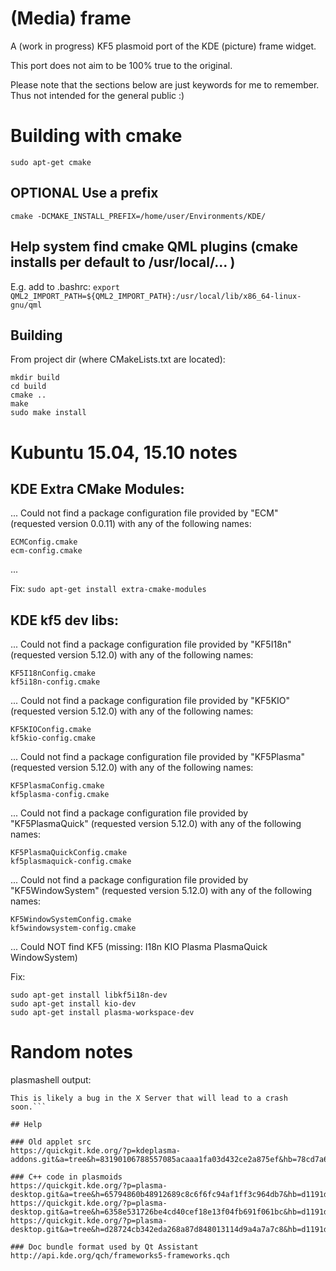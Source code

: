 # (Media) frame
A (work in progress) KF5 plasmoid port of the KDE (picture) frame widget.

This port does not aim to be 100% true to the original.

Please note that the sections below are just keywords for me to remember. Thus not intended for the general public :)

# Building with cmake
`sudo apt-get cmake`

## OPTIONAL Use a prefix
`cmake -DCMAKE_INSTALL_PREFIX=/home/user/Environments/KDE/`

## Help system find cmake QML plugins (cmake installs per default to /usr/local/... )
E.g. add to .bashrc:
`export QML2_IMPORT_PATH=${QML2_IMPORT_PATH}:/usr/local/lib/x86_64-linux-gnu/qml`

## Building
From project dir (where CMakeLists.txt are located):
```
mkdir build
cd build
cmake ..
make
sudo make install
```

# Kubuntu 15.04, 15.10 notes

## KDE Extra CMake Modules:
...
Could not find a package configuration file provided by "ECM" (requested
  version 0.0.11) with any of the following names:

    ECMConfig.cmake
    ecm-config.cmake
...

Fix:
`sudo apt-get install extra-cmake-modules`


## KDE kf5 dev libs:
...
Could not find a package configuration file provided by "KF5I18n"
  (requested version 5.12.0) with any of the following names:

    KF5I18nConfig.cmake
    kf5i18n-config.cmake
...
  Could not find a package configuration file provided by "KF5KIO" (requested
  version 5.12.0) with any of the following names:

    KF5KIOConfig.cmake
    kf5kio-config.cmake
...
Could not find a package configuration file provided by "KF5Plasma"
  (requested version 5.12.0) with any of the following names:

    KF5PlasmaConfig.cmake
    kf5plasma-config.cmake
...
Could not find a package configuration file provided by "KF5PlasmaQuick"
  (requested version 5.12.0) with any of the following names:

    KF5PlasmaQuickConfig.cmake
    kf5plasmaquick-config.cmake
...
Could not find a package configuration file provided by "KF5WindowSystem"
  (requested version 5.12.0) with any of the following names:

    KF5WindowSystemConfig.cmake
    kf5windowsystem-config.cmake
...
Could NOT find KF5 (missing: I18n KIO Plasma PlasmaQuick WindowSystem)

Fix:
```
sudo apt-get install libkf5i18n-dev
sudo apt-get install kio-dev
sudo apt-get install plasma-workspace-dev
```

# Random notes
plasmashell output:
```Failed to open BO for returned DRI2 buffer (1920x1080, dri2 back buffer, named 7).
This is likely a bug in the X Server that will lead to a crash soon.```

## Help

### Old applet src
https://quickgit.kde.org/?p=kdeplasma-addons.git&a=tree&h=83190106788557085acaaa1fa03d432ce2a875ef&hb=78cd7a67251166dc4b41251b6a6fcc7f982acee7&f=applets%2Fframe

### C++ code in plasmoids
https://quickgit.kde.org/?p=plasma-desktop.git&a=tree&h=65794860b48912689c8c6f6fc94af1ff3c964db7&hb=d1191d784060e359cc4e06b44e4ce47463798c05&f=applets%2Fkicker
https://quickgit.kde.org/?p=plasma-desktop.git&a=tree&h=6358e531726be4cd40cef18e13f04fb691f061bc&hb=d1191d784060e359cc4e06b44e4ce47463798c05&f=applets%2Ftaskmanager
https://quickgit.kde.org/?p=plasma-desktop.git&a=tree&h=d28724cb342eda268a87d848013114d9a4a7a7c8&hb=d1191d784060e359cc4e06b44e4ce47463798c05&f=containments%2Fdesktop

### Doc bundle format used by Qt Assistant
http://api.kde.org/qch/frameworks5-frameworks.qch

